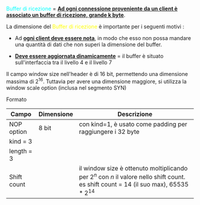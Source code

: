 <span style=color:cyan>Buffer di ricezione</span> = <b><u>Ad ogni connessione proveniente da un client è associato un buffer di ricezione, grande k byte</u></b>. 

La dimensione del <span style=color:yellow>Buffer di ricezione </span> è importante per i seguenti motivi : 
- Ad <b><u>ogni client deve essere nota</u></b>, in modo che esso non possa mandare una quantità di dati che non superi la dimensione del buffer.

- <b><u>Deve essere aggiornata dinamicamente</u></b> = il buffer è situato sull'interfaccia tra il livello 4 e il livello 7







Il campo window size nell'header è di 16 bit, permettendo una dimensione massima di $2^{16}$.
Tuttavia per avere una dimensione maggiore, si utilizza la window scale option (inclusa nel segmento SYN)


Formato

| Campo       | Dimensione | Descrizione                                                                                                                                |
| ----------- | ---------- | ------------------------------------------------------------------------------------------------------------------------------------------ |
| NOP option  | 8 bit      | con kind=1, è usato come padding per raggiungere i 32 byte                                                                                 |
| kind = 3    |            |                                                                                                                                            |
| length = 3  |            |                                                                                                                                            |
| Shift count |            | il window size è ottenuto moltiplicando per $2^n$ con $n$ il valore nello shift count. es shift count = 14 (il suo max), $65 535 * 2^{14}$ |